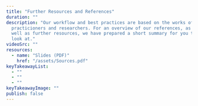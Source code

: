```yaml
---
title: "Further Resources and References"
duration: ""
description: "Our workflow and best practices are based on the works of many
  practicioners and researchers. For an overview of our references, as
  well as further resources, we have prepared a short summary for you to
  look at."
videoSrc: ""
resources:
  - name: "Slides (PDF)"
    href: "/assets/Sources.pdf"
keyTakeawayList:
  - ""
  - ""
  - ""
keyTakeawayImage: ""
publish: false
---
```

